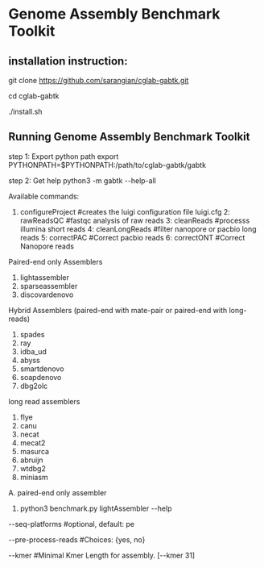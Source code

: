 Genome Assembly Benchmark Toolkit
=================================

installation instruction:
--------------------
git clone https://github.com/sarangian/cglab-gabtk.git

cd cglab-gabtk

./install.sh

Running Genome Assembly Benchmark Toolkit
------------------------------------------
step 1: Export python path
export PYTHONPATH=$PYTHONPATH:/path/to/cglab-gabtk/gabtk

step 2: Get help
python3 -m gabtk --help-all

Available commands:
1. configureProject             #creates the luigi configuration file luigi.cfg
2: rawReadsQC			              #fastqc analysis of raw reads
3: cleanReads			              #processs illumina short reads
4: cleanLongReads               #filter nanopore or pacbio long reads
5: correctPAC		               	#Correct pacbio reads
6: correctONT	                  #Correct Nanopore reads

Paired-end only Assemblers
1. lightassembler
2. sparseassembler
3. discovardenovo

Hybrid Assemblers (paired-end with mate-pair  or paired-end with long-reads)
1. spades
2. ray
3. idba_ud
4. abyss
5. smartdenovo
6. soapdenovo
7. dbg2olc

long read  assemblers
1. flye
2. canu
3. necat
4. mecat2
5. masurca
6. abruijn
7. wtdbg2
8. miniasm


A. paired-end only assembler

1. python3 benchmark.py lightAssembler --help 

  --seq-platforms             #optional, default: pe
  
  --pre-process-reads         #Choices: {yes, no}
  
  --kmer                      #Minimal Kmer Length for assembly. [--kmer 31]

